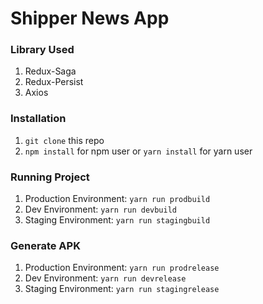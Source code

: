 # Shipper News App

### Library Used
1. Redux-Saga
2. Redux-Persist
3. Axios

### Installation
1. `git clone` this repo
2. `npm install` for npm user or `yarn install` for yarn user

### Running Project
1. Production Environment: `yarn run prodbuild`
2. Dev Environment: `yarn run devbuild`
3. Staging Environment: `yarn run stagingbuild`

### Generate APK
1. Production Environment: `yarn run prodrelease`
2. Dev Environment: `yarn run devrelease`
3. Staging Environment: `yarn run stagingrelease`
